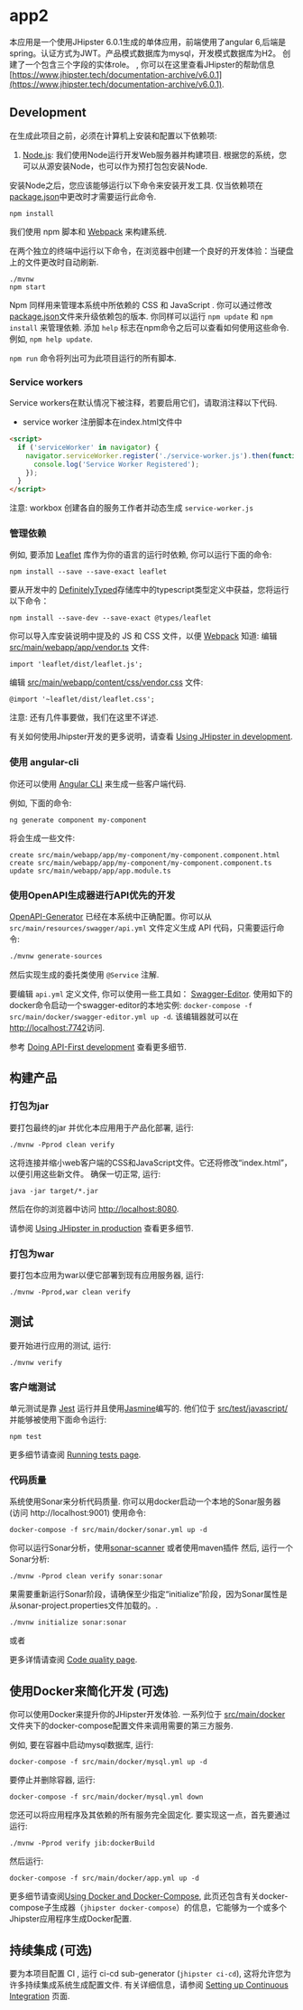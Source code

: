 # app2

本应用是一个使用JHipster 6.0.1生成的单体应用，前端使用了angular 6,后端是spring。认证方式为JWT。产品模式数据库为mysql，开发模式数据库为H2。
创建了一个包含三个字段的实体role。
, 你可以在这里查看JHipster的帮助信息 [https://www.jhipster.tech/documentation-archive/v6.0.1](https://www.jhipster.tech/documentation-archive/v6.0.1).

## Development

在生成此项目之前，必须在计算机上安装和配置以下依赖项:

1. [Node.js][]: 我们使用Node运行开发Web服务器并构建项目.
   根据您的系统，您可以从源安装Node，也可以作为预打包包安装Node.

安装Node之后，您应该能够运行以下命令来安装开发工具.
仅当依赖项在 [package.json](package.json)中更改时才需要运行此命令.

    npm install

我们使用 npm 脚本和 [Webpack][] 来构建系统.

在两个独立的终端中运行以下命令，在浏览器中创建一个良好的开发体验：当硬盘上的文件更改时自动刷新.

    ./mvnw
    npm start

Npm 同样用来管理本系统中所依赖的 CSS 和 JavaScript . 你可以通过修改[package.json](package.json)文件来升级依赖包的版本. 你同样可以运行 `npm update` 和 `npm install` 来管理依赖.
添加 `help` 标志在npm命令之后可以查看如何使用这些命令. 例如, `npm help update`.

 `npm run` 命令将列出可为此项目运行的所有脚本.

### Service workers

Service workers在默认情况下被注释，若要启用它们，请取消注释以下代码.

- service worker 注册脚本在index.html文件中

```html
<script>
  if ('serviceWorker' in navigator) {
    navigator.serviceWorker.register('./service-worker.js').then(function() {
      console.log('Service Worker Registered');
    });
  }
</script>
```

注意: workbox 创建各自的服务工作者并动态生成 `service-worker.js`

### 管理依赖

例如, 要添加 [Leaflet][] 库作为你的语言的运行时依赖, 你可以运行下面的命令:

    npm install --save --save-exact leaflet

要从开发中的 [DefinitelyTyped][]存储库中的typescript类型定义中获益，您将运行以下命令：

    npm install --save-dev --save-exact @types/leaflet

你可以导入库安装说明中提及的 JS 和 CSS 文件，以便 [Webpack][] 知道:
编辑 [src/main/webapp/app/vendor.ts](src/main/webapp/app/vendor.ts) 文件:

```
import 'leaflet/dist/leaflet.js';
```

编辑 [src/main/webapp/content/css/vendor.css](src/main/webapp/content/css/vendor.css) 文件:

```
@import '~leaflet/dist/leaflet.css';
```

注意: 还有几件事要做，我们在这里不详述.

有关如何使用Jhipster开发的更多说明，请查看 [Using JHipster in development][].

### 使用 angular-cli

你还可以使用 [Angular CLI][] 来生成一些客户端代码.

例如, 下面的命令:

    ng generate component my-component

将会生成一些文件:

    create src/main/webapp/app/my-component/my-component.component.html
    create src/main/webapp/app/my-component/my-component.component.ts
    update src/main/webapp/app/app.module.ts

### 使用OpenAPI生成器进行API优先的开发

[OpenAPI-Generator]() 已经在本系统中正确配置。你可以从 `src/main/resources/swagger/api.yml` 文件定义生成 API 代码，只需要运行命令:

```bash
./mvnw generate-sources
```

然后实现生成的委托类使用 `@Service` 注解.

要编辑 `api.yml` 定义文件, 你可以使用一些工具如： [Swagger-Editor](). 使用如下的docker命令启动一个swagger-editor的本地实例: 
`docker-compose -f src/main/docker/swagger-editor.yml up -d`. 
该编辑器就可以在 [http://localhost:7742](http://localhost:7742)访问.

参考 [Doing API-First development][] 查看更多细节.

## 构建产品

### 打包为jar

要打包最终的jar 并优化本应用用于产品化部署, 运行:

    ./mvnw -Pprod clean verify

这将连接并缩小web客户端的CSS和JavaScript文件。它还将修改“index.html”，以便引用这些新文件。
确保一切正常, 运行:

    java -jar target/*.jar

然后在你的浏览器中访问 [http://localhost:8080](http://localhost:8080).

请参阅 [Using JHipster in production][] 查看更多细节.

### 打包为war

要打包本应用为war以便它部署到现有应用服务器, 运行:

    ./mvnw -Pprod,war clean verify

## 测试

要开始进行应用的测试, 运行:

    ./mvnw verify

### 客户端测试

单元测试是靠 [Jest][] 运行并且使用[Jasmine][]编写的. 他们位于 [src/test/javascript/](src/test/javascript/) 并能够被使用下面命令运行:

    npm test

更多细节请查阅 [Running tests page][].

### 代码质量

系统使用Sonar来分析代码质量. 你可以用docker启动一个本地的Sonar服务器 (访问 http://localhost:9001) 使用命令:

```
docker-compose -f src/main/docker/sonar.yml up -d
```

你可以运行Sonar分析，使用[sonar-scanner](https://docs.sonarqube.org/display/SCAN/Analyzing+with+SonarQube+Scanner) 或者使用maven插件
然后, 运行一个Sonar分析:

```
./mvnw -Pprod clean verify sonar:sonar
```

果需要重新运行Sonar阶段，请确保至少指定“initialize”阶段，因为Sonar属性是从sonar-project.properties文件加载的。.

```
./mvnw initialize sonar:sonar
```

或者

更多详情请查阅 [Code quality page][].

## 使用Docker来简化开发 (可选)

你可以使用Docker来提升你的JHipster开发体验. 一系列位于 [src/main/docker](src/main/docker) 文件夹下的docker-compose配置文件来调用需要的第三方服务.

例如, 要在容器中启动mysql数据库, 运行:

    docker-compose -f src/main/docker/mysql.yml up -d

要停止并删除容器, 运行:

    docker-compose -f src/main/docker/mysql.yml down

您还可以将应用程序及其依赖的所有服务完全固定化.
要实现这一点，首先要通过运行:

    ./mvnw -Pprod verify jib:dockerBuild

然后运行:

    docker-compose -f src/main/docker/app.yml up -d

更多细节请查阅[Using Docker and Docker-Compose][], 此页还包含有关docker-compose子生成器（`jhipster docker-compose`）的信息，它能够为一个或多个Jhipster应用程序生成Docker配置.

## 持续集成 (可选)

要为本项目配置 CI , 运行 ci-cd sub-generator (`jhipster ci-cd`), 这将允许您为许多持续集成系统生成配置文件. 有关详细信息，请参阅 [Setting up Continuous Integration][] 页面.

[jhipster homepage and latest documentation]: https://www.jhipster.tech
[jhipster 6.0.1 archive]: https://www.jhipster.tech/documentation-archive/v6.0.1
[using jhipster in development]: https://www.jhipster.tech/documentation-archive/v6.0.1/development/
[using docker and docker-compose]: https://www.jhipster.tech/documentation-archive/v6.0.1/docker-compose
[using jhipster in production]: https://www.jhipster.tech/documentation-archive/v6.0.1/production/
[running tests page]: https://www.jhipster.tech/documentation-archive/v6.0.1/running-tests/
[code quality page]: https://www.jhipster.tech/documentation-archive/v6.0.1/code-quality/
[setting up continuous integration]: https://www.jhipster.tech/documentation-archive/v6.0.1/setting-up-ci/
[node.js]: https://nodejs.org/
[yarn]: https://yarnpkg.org/
[webpack]: https://webpack.github.io/
[angular cli]: https://cli.angular.io/
[browsersync]: http://www.browsersync.io/
[jest]: https://facebook.github.io/jest/
[jasmine]: http://jasmine.github.io/2.0/introduction.html
[protractor]: https://angular.github.io/protractor/
[leaflet]: http://leafletjs.com/
[definitelytyped]: http://definitelytyped.org/
[openapi-generator]: https://openapi-generator.tech
[swagger-editor]: http://editor.swagger.io
[doing api-first development]: https://www.jhipster.tech/documentation-archive/v6.0.1/doing-api-first-development/
